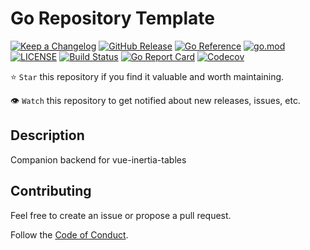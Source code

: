 # Go Repository Template

[![Keep a Changelog](https://img.shields.io/badge/changelog-Keep%20a%20Changelog-%23E05735)](CHANGELOG.md)
[![GitHub Release](https://img.shields.io/github/v/release/humweb/go-tables)](https://github.com/humweb/go-tables/releases)
[![Go Reference](https://pkg.go.dev/badge/github.com/humweb/go-tables.svg)](https://pkg.go.dev/github.com/humweb/go-tables)
[![go.mod](https://img.shields.io/github/go-mod/go-version/humweb/go-tables)](go.mod)
[![LICENSE](https://img.shields.io/github/license/humweb/go-tables)](LICENSE)
[![Build Status](https://img.shields.io/github/actions/workflow/status/humweb/go-tables/build.yml?branch=main)](https://github.com/humweb/go-tables/actions?query=workflow%3Abuild+branch%3Amain)
[![Go Report Card](https://goreportcard.com/badge/github.com/humweb/go-tables)](https://goreportcard.com/report/github.com/humweb/go-tables)
[![Codecov](https://codecov.io/gh/humweb/go-tables/branch/main/graph/badge.svg)](https://codecov.io/gh/humweb/go-tables)

⭐ `Star` this repository if you find it valuable and worth maintaining.

👁 `Watch` this repository to get notified about new releases, issues, etc.

## Description

Companion backend for vue-inertia-tables

## Contributing

Feel free to create an issue or propose a pull request.

Follow the [Code of Conduct](CODE_OF_CONDUCT.md).

